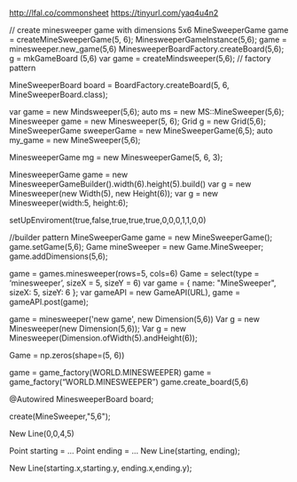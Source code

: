 http://lfal.co/commonsheet
https://tinyurl.com/yaq4u4n2

// create minesweeper game with dimensions 5x6
MineSweeperGame game = createMineSweeperGame(5, 6);
MinesweeperGameInstance(5,6);
game = minesweeper.new_game(5,6)
MinesweeperBoardFactory.createBoard(5,6);
g = mkGameBoard (5,6)
var game = createMindsweeper(5,6);
// factory pattern

MineSweeperBoard board = BoardFactory.createBoard(5, 6, MineSweeperBoard.class);

var game = new Mindsweeper(5,6);
auto ms = new MS::MineSweeper(5,6);
Minesweeper game = new Minesweeper(5, 6);
Grid g = new Grid(5,6);
MineSweeperGame sweeperGame = new MineSweeperGame(6,5);
auto my_game = new MineSweeper(5,6);



MinesweeperGame mg = new MinesweeperGame(5, 6, 3);

MinesweeperGame game = new MinesweeperGameBuilder().width(6).height(5).build()
var g = new Minesweeper(new Width(5), new Height(6));
var g = new Minesweeper(width:5, height:6);



setUpEnviroment(true,false,true,true,true,0,0,0,1,1,0,0)

//builder pattern
MineSweeperGame game = new MineSweeperGame();
game.setGame(5,6);
Game mineSweeper = new Game.MineSweeper;
game.addDimensions(5,6);


game = games.minesweeper(rows=5, cols=6)
Game = select(type = ‘minesweeper’, sizeX = 5, sizeY = 6)
var game = {
    name: "MineSweeper",
    sizeX: 5,
    sizeY: 6
};
var gameAPI = new GameAPI(URL),
    game = gameAPI.post(game);

game = minesweeper('new game', new Dimension(5,6))
Var g = new Minesweeper(new Dimension(5,6));
Var g = new Minesweeper(Dimension.ofWidth(5).andHeight(6));

Game = np.zeros(shape=(5, 6))

game = game_factory(WORLD.MINESWEEPER)
game = game_factory(“WORLD.MINESWEEPER”)
game.create_board(5,6)

@Autowired
MinesweeperBoard board;




create(MineSweeper,"5,6");



New Line(0,0,4,5)

Point starting = …
Point ending = …
New Line(starting, ending);

New Line(starting.x,starting.y, ending.x,ending.y);
